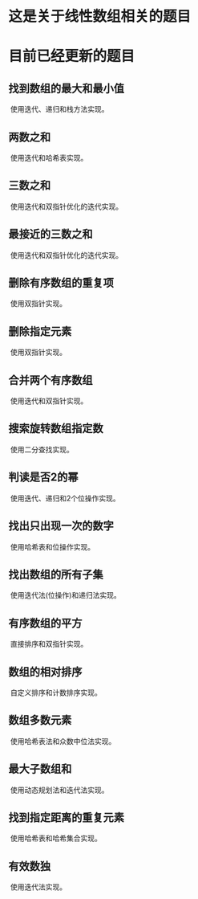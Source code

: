 # 这是关于线性数组相关的题目

# 目前已经更新的题目

## 找到数组的最大和最小值

​		使用迭代、递归和栈方法实现。

## 两数之和

​		使用迭代和哈希表实现。

## 三数之和

​		使用迭代和双指针优化的迭代实现。

## 最接近的三数之和

​		使用迭代和双指针优化的迭代实现。

## 删除有序数组的重复项

​		使用双指针实现。

## 删除指定元素

​		使用双指针实现。

## 合并两个有序数组

​		使用迭代和双指针实现。

## 搜索旋转数组指定数

​		使用二分查找实现。

## 判读是否2的幂

​		使用迭代、递归和2个位操作实现。

## 找出只出现一次的数字

​		使用哈希表和位操作实现。

## 找出数组的所有子集

​		使用迭代法(位操作)和递归法实现。

## 有序数组的平方

​		直接排序和双指针实现。

## 数组的相对排序

​		自定义排序和计数排序实现。

## 数组多数元素

​		使用哈希表法和众数中位法实现。

## 最大子数组和

​		使用动态规划法和迭代法实现。

## 找到指定距离的重复元素

​		使用哈希表和哈希集合实现。

## 有效数独

​		使用迭代法实现。
